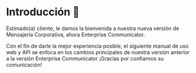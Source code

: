 # Introducción :tada:

Estimado(a) cliente, le damos la bienvenida a nuestra nueva versión de Mensajería Corporativa, ahora Enterprise Communicator.  


Con el fin de darle la mejor experiencia posible, el siguiente manual de uso web y API se enfoca en los cambios principales de nuestra versión anterior a la versión Enterprise Communicator  ¡Gracias por confiarnos su comunicación!